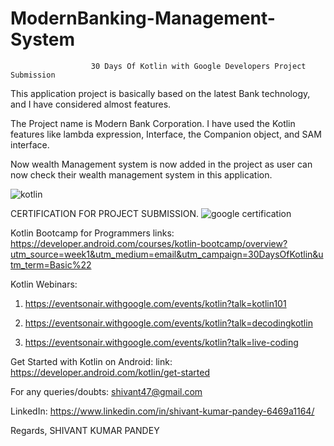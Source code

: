 # ModernBanking-Management-System
                      30 Days Of Kotlin with Google Developers Project Submission


This application project is basically based on the latest Bank technology, and I have considered almost features. 

The Project name is Modern Bank Corporation. I have used the Kotlin features like lambda expression, Interface, the Companion object, and SAM interface.

 Now wealth Management system is now added in the project  as user can now check their wealth management system in this application.



![kotlin](https://user-images.githubusercontent.com/50301680/83848868-22a72380-a72c-11ea-9e12-b859d8697606.png)





CERTIFICATION FOR PROJECT SUBMISSION.
![google certification](https://user-images.githubusercontent.com/50301680/86451190-2c767380-bd38-11ea-937d-4842f81eea3e.png)













Kotlin Bootcamp for Programmers links: https://developer.android.com/courses/kotlin-bootcamp/overview?utm_source=week1&utm_medium=email&utm_campaign=30DaysOfKotlin&utm_term=Basic%22


Kotlin Webinars: 
1. https://eventsonair.withgoogle.com/events/kotlin?talk=kotlin101

2. https://eventsonair.withgoogle.com/events/kotlin?talk=decodingkotlin

3. https://eventsonair.withgoogle.com/events/kotlin?talk=live-coding




Get Started with Kotlin on Android:
link: https://developer.android.com/kotlin/get-started















For any queries/doubts: shivant47@gmail.com

LinkedIn: https://www.linkedin.com/in/shivant-kumar-pandey-6469a1164/


Regards,
SHIVANT KUMAR PANDEY
